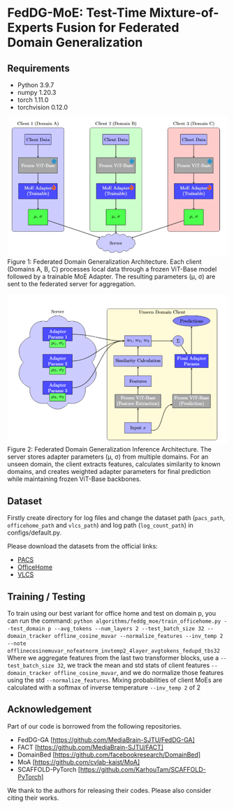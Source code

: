# FedDG-MoE: Test-Time Mixture-of-Experts Fusion for Federated Domain Generalization

## Requirements

- Python 3.9.7
- numpy 1.20.3
- torch 1.11.0
- torchvision 0.12.0

![Training](figs/train.jpeg)
Figure 1: Federated Domain Generalization Architecture. Each client (Domains A, B, C) processes local data through a frozen ViT-Base model followed by  a trainable MoE Adapter. The resulting parameters (µ, σ) are sent to the  federated server for aggregation.

![Testing](figs/testclient.png)
Figure 2: Federated Domain Generalization Inference Architecture. The server stores adapter parameters (μ, σ) from multiple domains. For an unseen domain, the client extracts features, calculates similarity to known domains, and creates weighted adapter parameters for final prediction while maintaining frozen ViT-Base backbones.

## Dataset

Firstly create directory for log files and change the dataset path (`pacs_path`, `officehome_path` and `vlcs_path`) and log path (`log_count_path`) in configs/default.py.

Please download the datasets from the official links:

- [PACS](http://www.eecs.qmul.ac.uk/~dl307/project_iccv2017)
- [OfficeHome](https://hemanthdv.github.io/officehome-dataset)
- [VLCS](https://drive.google.com/uc?id=1skwblH1_okBwxWxmRsp9_qi15hyPpxg8)

## Training / Testing

To train using our best variant for office home and test on domain p, you can run the command:
`
python algorithms/feddg_moe/train_officehome.py --test_domain p --avg_tokens --num_layers 2 --test_batch_size 32 --domain_tracker offline_cosine_muvar --normalize_features --inv_temp 2 --note offlinecosinemuvar_nofeatnorm_invtemp2_4layer_avgtokens_fedupd_tbs32
`
Where we aggregate features from the last two transformer blocks, use a `--test_batch_size 32`, we track the mean and std stats of client features `--domain_tracker offline_cosine_muvar`, and we do normalize those features using the std `--normalize_features`. Mixing probabilities of client MoEs are calculated with a softmax of inverse temperature `--inv_temp 2` of 2 

## Acknowledgement

Part of our code is borrowed from the following repositories.
- FedDG-GA [https://github.com/MediaBrain-SJTU/FedDG-GA]
- FACT [https://github.com/MediaBrain-SJTU/FACT]
- DomainBed [https://github.com/facebookresearch/DomainBed]
- MoA [https://github.com/cvlab-kaist/MoA]
- SCAFFOLD-PyTorch [https://github.com/KarhouTam/SCAFFOLD-PyTorch]

We thank to the authors for releasing their codes. Please also consider citing their works.
